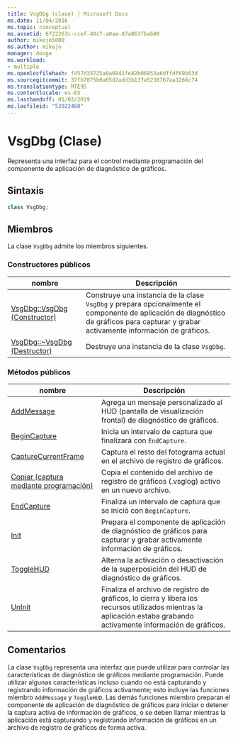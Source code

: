 ```yaml
---
title: VsgDbg (clase) | Microsoft Docs
ms.date: 11/04/2016
ms.topic: conceptual
ms.assetid: 6722263c-ccef-40c7-a0ae-87a863fbab00
author: mikejo5000
ms.author: mikejo
manager: douge
ms.workload:
- multiple
ms.openlocfilehash: f457d35725a0a6041fe82b06853a6dffdf69b53d
ms.sourcegitcommit: 37fb7075b0a65d2add3b137a5230767aa3266c74
ms.translationtype: MTE95
ms.contentlocale: es-ES
ms.lasthandoff: 01/02/2019
ms.locfileid: "53922460"
---
```

# <a name="vsgdbg-class"></a>VsgDbg (Clase)
Representa una interfaz para el control mediante programación del componente de aplicación de diagnóstico de gráficos.  
  
## <a name="syntax"></a>Sintaxis  
  
```C++  
class VsgDbg;  
```  
  
## <a name="members"></a>Miembros  
 La clase `VsgDbg` admite los miembros siguientes.  
  
### <a name="public-constructors"></a>Constructores públicos  
  
|nombre|Descripción|  
|----------|-----------------|  
|[VsgDbg::VsgDbg (Constructor)](vsgdbg-vsgdbg-constructor.md)|Construye una instancia de la clase `VsgDbg` y prepara opcionalmente el componente de aplicación de diagnóstico de gráficos para capturar y grabar activamente información de gráficos.|  
|[VsgDbg::~VsgDbg (Destructor)](vsgdbg-tilde-vsgdbg-destructor.md)|Destruye una instancia de la clase `VsgDbg`.|  
  
### <a name="public-methods"></a>Métodos públicos  
  
|nombre|Descripción|  
|----------|-----------------|  
|[AddMessage](addmessage.md)|Agrega un mensaje personalizado al HUD (pantalla de visualización frontal) de diagnóstico de gráficos.|  
|[BeginCapture](begincapture.md)|Inicia un intervalo de captura que finalizará con `EndCapture`.|  
|[CaptureCurrentFrame](capturecurrentframe.md)|Captura el resto del fotograma actual en el archivo de registro de gráficos.|  
|[Copiar (captura mediante programación)](copy-programmatic-capture.md)|Copia el contenido del archivo de registro de gráficos (.vsglog) activo en un nuevo archivo.|  
|[EndCapture](endcapture.md)|Finaliza un intervalo de captura que se inició con `BeginCapture`.|  
|[Init](init.md)|Prepara el componente de aplicación de diagnóstico de gráficos para capturar y grabar activamente información de gráficos.|  
|[ToggleHUD](togglehud.md)|Alterna la activación o desactivación de la superposición del HUD de diagnóstico de gráficos.|  
|[UnInit](uninit.md)|Finaliza el archivo de registro de gráficos, lo cierra y libera los recursos utilizados mientras la aplicación estaba grabando activamente información de gráficos.|  
  
## <a name="remarks"></a>Comentarios  
 La clase `VsgDbg` representa una interfaz que puede utilizar para controlar las características de diagnóstico de gráficos mediante programación. Puede utilizar algunas características incluso cuando no está capturando y registrando información de gráficos activamente; esto incluye las funciones miembro `AddMessage` y `ToggleHUD`. Las demás funciones miembro preparan el componente de aplicación de diagnóstico de gráficos para iniciar o detener la captura activa de información de gráficos, o se deben llamar mientras la aplicación está capturando y registrando información de gráficos en un archivo de registro de gráficos de forma activa.